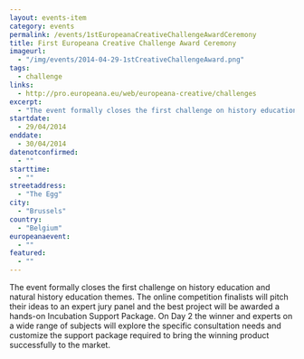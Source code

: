 ```yaml
---
layout: events-item
category: events
permalink: /events/1stEuropeanaCreativeChallengeAwardCeremony
title: First Europeana Creative Challenge Award Ceremony
imageurl: 
  - "/img/events/2014-04-29-1stCreativeChallengeAward.png"
tags: 
  - challenge
links:
  - http://pro.europeana.eu/web/europeana-creative/challenges
excerpt:
  - "The event formally closes the first challenge on history education and natural history education themes."
startdate:
  - 29/04/2014
enddate:
  - 30/04/2014
datenotconfirmed:
  - ""
starttime:
  - ""
streetaddress:
  - "The Egg"
city:
  - "Brussels"
country:
  - "Belgium"
europeanaevent:
  - ""
featured:
  - ""
---
```


The event formally closes the first challenge on history education and natural history education themes. The online competition finalists will pitch their ideas to an expert jury panel and the best project will be awarded a hands-on Incubation Support Package. On Day 2 the winner and experts on a wide range of subjects will explore the specific consultation needs and customize the support package required to bring the winning product successfully to the market.  
